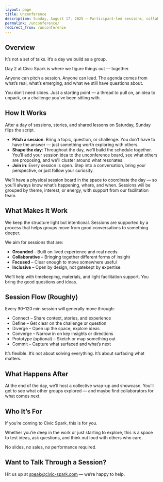 ```yaml
---
layout: page
title: Unconference
description: Sunday, August 17, 2025 – Participant-led sessions, collaboration, and co-creation grounded in community insight.
permalink: /unconference/
redirect_from: /unconference
---
```


## Overview

<span class="lead">It’s not a set of talks. It’s a day we build as a group.</span>

Day 2 at Civic Spark is where we figure things out — together.

Anyone can pitch a session. Anyone can lead. The agenda comes from what’s real, what’s emerging, and what we still have questions about.

You don’t need slides. Just a starting point — a thread to pull on, an idea to unpack, or a challenge you’ve been sitting with.

## How It Works

After a day of sessions, stories, and shared lessons on Saturday, Sunday flips the script.

- **Pitch a session**: Bring a topic, question, or challenge. You don’t have to have the answer — just something worth exploring with others.
- **Shape the day**: Throughout the day, we’ll build the schedule together. You’ll add your session idea to the unconference board, see what others are proposing, and we'll cluster around what resonates.
- **Join in**: Every session is open. Step into a conversation, bring your perspective, or just follow your curiosity.

We’ll have a physical session board in the space to coordinate the day — so you’ll always know what’s happening, where, and when. Sessions will be grouped by theme, interest, or energy, with support from our facilitation team.

## What Makes It Work

We keep the structure light but intentional. Sessions are supported by a process that helps groups move from good conversations to something deeper.

We aim for sessions that are:

- **Grounded** – Built on lived experience and real needs
- **Collaborative** – Bringing together different forms of insight
- **Focused** – Clear enough to move somewhere useful
- **Inclusive** – Open by design, not gatekept by expertise

We’ll help with timekeeping, materials, and light facilitation support. You bring the good questions and ideas.

## Session Flow (Roughly)

Every 90–120 min session will generally move through:

- Connect – Share context, stories, and experience
- Define – Get clear on the challenge or question
- Diverge – Open up the space, explore ideas
- Converge – Narrow in on key insights or directions
- Prototype (optional) – Sketch or map something out
- Commit – Capture what surfaced and what’s next

It’s flexible. It’s not about solving everything. It’s about surfacing what matters.

## What Happens After

At the end of the day, we’ll host a collective wrap-up and showcase. You’ll get to see what other groups explored — and maybe find collaborators for what comes next.

## Who It’s For

If you’re coming to Civic Spark, this is for you.

Whether you’re deep in the work or just starting to explore, this is a space to test ideas, ask questions, and think out loud with others who care.

No slides, no sales, no performance required.

## Want to Talk Through a Session?

Hit us up at speak@civic-spark.com — we’re happy to help.

